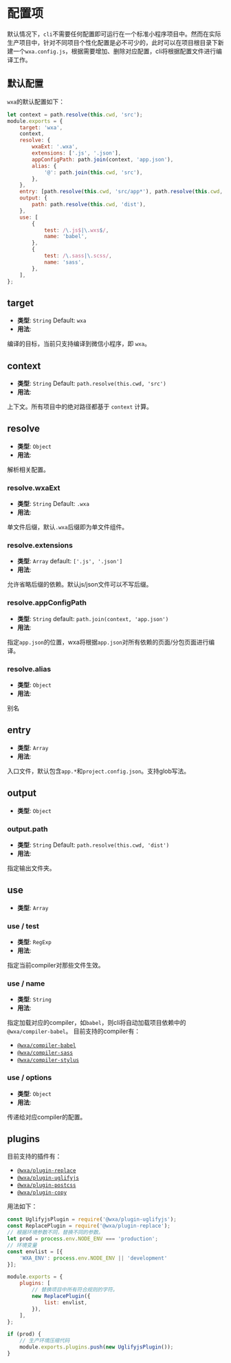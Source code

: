 # 配置项
默认情况下，`cli`不需要任何配置即可运行在一个标准小程序项目中。然而在实际生产项目中，针对不同项目个性化配置是必不可少的，此时可以在项目根目录下新建一个`wxa.config.js`，根据需要增加、删除对应配置，cli将根据配置文件进行编译工作。

## 默认配置
`wxa`的默认配置如下：

``` js
let context = path.resolve(this.cwd, 'src');
module.exports = {
    target: 'wxa',
    context,
    resolve: {
        wxaExt: '.wxa',
        extensions: ['.js', '.json'],
        appConfigPath: path.join(context, 'app.json'),
        alias: {
            '@': path.join(this.cwd, 'src'),
        },
    },
    entry: [path.resolve(this.cwd, 'src/app*'), path.resolve(this.cwd, 'src/project.config.json')],
    output: {
        path: path.resolve(this.cwd, 'dist'),
    },
    use: [
        {
            test: /\.js$|\.wxs$/,
            name: 'babel',
        },
        {
            test: /\.sass|\.scss/,
            name: 'sass',
        },
    ],
};
```

## target
- **类型**: `String` Default: `wxa`
- **用法**: 

编译的目标，当前只支持编译到微信小程序，即 `wxa`。

## context
- **类型**: `String` Default: `path.resolve(this.cwd, 'src')`
- **用法**:

上下文。所有项目中的绝对路径都基于 `context` 计算。

## resolve
- **类型**: `Object`
- **用法**:

解析相关配置。

### resolve.wxaExt
- **类型**: `String` Default: `.wxa`
- **用法**: 

单文件后缀，默认`.wxa`后缀即为单文件组件。

### resolve.extensions
- **类型**: `Array` default: `['.js', '.json']`
- **用法**:

允许省略后缀的依赖。默认js/json文件可以不写后缀。

### resolve.appConfigPath
- **类型**: `String` default: `path.join(context, 'app.json')`
- **用法**:

指定`app.json`的位置，wxa将根据`app.json`对所有依赖的页面/分包页面进行编译。

### resolve.alias
- **类型**: `Object`
- **用法**:

别名

## entry
- **类型**: `Array`
- **用法**:

入口文件，默认包含`app.*`和`project.config.json`。支持glob写法。

## output
- **类型**: `Object`
### output.path
- **类型**: `String` Default: `path.resolve(this.cwd, 'dist')`
- **用法**:

指定输出文件夹。

## use 
- **类型**: `Array`

### use / test
- **类型**: `RegExp`
- **用法**:

指定当前compiler对那些文件生效。

### use / name
- **类型**: `String`
- **用法**:

指定加载对应的compiler，如`babel`，则cli将自动加载项目依赖中的`@wxa/compiler-babel`。
目前支持的compiler有：
- [`@wxa/compiler-babel`](https://github.com/Genuifx/wxa/tree/master/packages/wxa-compiler-babel)
- [`@wxa/compiler-sass`](https://github.com/Genuifx/wxa/tree/master/packages/wxa-compiler-sass)
- [`@wxa/compiler-stylus`](https://github.com/Genuifx/wxa/tree/master/packages/wxa-compiler-stylus)

### use / options
- **类型**: `Object`
- **用法**: 

传递给对应compiler的配置。

## plugins
目前支持的插件有：
- [`@wxa/plugin-replace`](https://github.com/Genuifx/wxa/tree/master/packages/wxa-plugin-replace)
- [`@wxa/plugin-uglifyjs`](https://github.com/Genuifx/wxa/tree/master/packages/wxa-plugin-uglifyjs)
- [`@wxa/plugin-postcss`](https://github.com/Genuifx/wxa/tree/master/packages/wxa-plugin-postcss)
- [`@wxa/plugin-copy`](https://github.com/Genuifx/wxa/tree/master/packages/wxa-plugin-copy)

用法如下：

``` js
const UglifyjsPlugin = require('@wxa/plugin-uglifyjs');
const ReplacePlugin = require('@wxa/plugin-replace');
// 根据环境参数不同，替换不同的参数。
let prod = process.env.NODE_ENV === 'production';
// 环境变量
const envlist = [{
    'WXA_ENV': process.env.NODE_ENV || 'development'
}];

module.exports = {
    plugins: [
        // 替换项目中所有符合规则的字符。
        new ReplacePlugin({
            list: envlist,
        }),
    ],
};

if (prod) {
    // 生产环境压缩代码
    module.exports.plugins.push(new UglifyjsPlugin());
}
```
